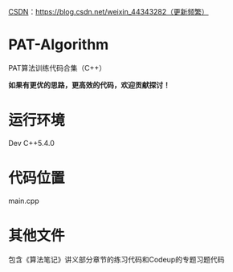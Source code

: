 [CSDN](https://blog.csdn.net/weixin_44343282)：https://blog.csdn.net/weixin_44343282（更新频繁）

# PAT-Algorithm

PAT算法训练代码合集（C++）

**如果有更优的思路，更高效的代码，欢迎贡献探讨！**

# 运行环境
Dev C++5.4.0
# 代码位置
main.cpp

# 其他文件

包含《算法笔记》讲义部分章节的练习代码和Codeup的专题习题代码